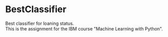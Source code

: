 # BestClassifier
Best classifier for loaning status. <br>
This is the assignment for the IBM course "Machine Learning with Python".
